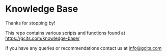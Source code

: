 # Knowledge Base

Thanks for stopping by!

This repo contains various scripts and functions found at https://gcits.com/knowledge-base/

If you have any queries or recommendations contact us at info@gcits.com
